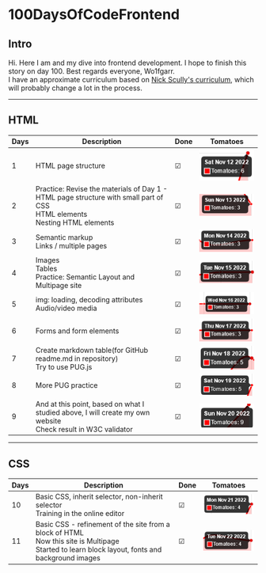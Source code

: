 # 100DaysOfCodeFrontend

## Intro

Hi. Here I am and my dive into frontend development. I hope to finish this story on day 100. Best regards everyone, Wo1fgarr.  
I have an approximate curriculum based on [Nick Scully's curriculum](https://levelup.gitconnected.com/a-100daysofcode-timeboxed-front-end-development-curriculum-cb4b6c2081c2), which will probably change a lot in the process.

---

## HTML

| Days | Description | Done | Tomatoes |
| --- | --- | --- | --- |
| 1 | HTML page structure  | &#9745; | ![Tomatoes finished](./src/img/2022-11-12.png) |
| 2 | Practice: Revise the materials of Day 1 - HTML page structure with small part of CSS<br />HTML elements<br />Nesting HTML elements | &#9745; | ![Tomatoes finished](./src/img/2022-11-13.png) |
| 3 | Semantic markup<br />Links / multiple pages | &#9745; | ![Tomatoes finished](./src/img/2022-11-14.png) |
| 4 | Images<br />Tables<br />Practice: Semantic Layout and Multipage site| &#9745; | ![Tomatoes finished](./src/img/2022-11-15.png) |
| 5 | img: loading, decoding attributes<br />Audio/video media | &#9745; | ![Tomatoes finished](./src/img/2022-11-16.png)  |
| 6 | Forms and form elements | &#9745; | ![Tomatoes finished](./src/img/2022-11-17.png) |
| 7 | Create markdown table(for GitHub readme.md in repository)<br />Try to use PUG.js | &#9745; | ![Tomatoes finished](./src/img/2022-11-18.png) |
| 8 | More PUG practice  | &#9745; | ![Tomatoes finished](./src/img/2022-11-19_notebook.png) |
| 9 | And at this point, based on what I studied above, I will create my own website<br />Check result in W3C validator  | &#9745; | ![Tomatoes finished](./src/img/2022-11-20.png) |

---

## CSS

| Days | Description | Done | Tomatoes |
| --- | --- | --- | --- |
| 10 | Basic CSS, inherit selector, non-inherit selector<br />Training in the online editor | &#9745; | ![Tomatoes finished](./src/img/2022-11-21.png) |
| 11 | Basic CSS - refinement of the site from a block of HTML<br />Now this site is Multipage<br />Started to learn block layout, fonts and background images | &#9745; | ![Tomatoes finished](./src/img/2022-11-22.png) |
